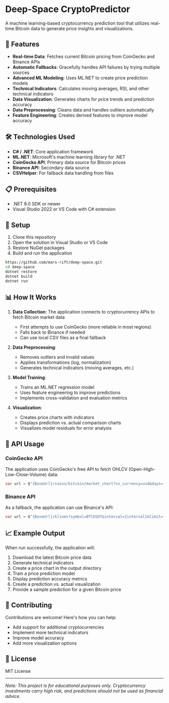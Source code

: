 # Deep-Space CryptoPredictor

A machine learning-based cryptocurrency prediction tool that utilizes real-time Bitcoin data to generate price insights and visualizations.

## 🚀 Features

- **Real-time Data**: Fetches current Bitcoin pricing from CoinGecko and Binance APIs
- **Automatic Fallbacks**: Gracefully handles API failures by trying multiple sources
- **Advanced ML Modeling**: Uses ML.NET to create price prediction models
- **Technical Indicators**: Calculates moving averages, RSI, and other technical indicators
- **Data Visualization**: Generates charts for price trends and prediction accuracy
- **Data Preprocessing**: Cleans data and handles outliers automatically
- **Feature Engineering**: Creates derived features to improve model accuracy

## 🛠️ Technologies Used

- **C# / .NET**: Core application framework
- **ML.NET**: Microsoft's machine learning library for .NET
- **CoinGecko API**: Primary data source for Bitcoin prices
- **Binance API**: Secondary data source
- **CSVHelper**: For fallback data handling from files

## 📋 Prerequisites

- .NET 8.0 SDK or newer
- Visual Studio 2022 or VS Code with C# extension

## 🔧 Setup

1. Clone this repository
2. Open the solution in Visual Studio or VS Code
3. Restore NuGet packages
4. Build and run the application

```bash
https://github.com/mars-rift/deep-space.git
cd deep-space
dotnet restore
dotnet build
dotnet run
```

## 📊 How It Works

1. **Data Collection**: The application connects to cryptocurrency APIs to fetch Bitcoin market data
   - First attempts to use CoinGecko (more reliable in most regions)
   - Falls back to Binance if needed
   - Can use local CSV files as a final fallback

2. **Data Preprocessing**:
   - Removes outliers and invalid values
   - Applies transformations (log, normalization)
   - Generates technical indicators (moving averages, etc.)

3. **Model Training**:
   - Trains an ML.NET regression model
   - Uses feature engineering to improve predictions
   - Implements cross-validation and evaluation metrics

4. **Visualization**:
   - Creates price charts with indicators
   - Displays prediction vs. actual comparison charts
   - Visualizes model residuals for error analysis

## 🔄 API Usage

### CoinGecko API
The application uses CoinGecko's free API to fetch OHLCV (Open-High-Low-Close-Volume) data:
```csharp
var url = $"{BaseUrl}/coins/bitcoin/market_chart?vs_currency=usd&days={days}&interval=daily";
```

### Binance API
As a fallback, the application can use Binance's API:
```csharp
var url = $"{BaseUrl}/klines?symbol=BTCUSDT&interval={interval}&limit={limit}";
```

## 📈 Example Output

When run successfully, the application will:

1. Download the latest Bitcoin price data
2. Generate technical indicators
3. Create a price chart in the output directory
4. Train a price prediction model
5. Display prediction accuracy metrics
6. Create a prediction vs. actual visualization
7. Provide a sample prediction for a given Bitcoin price

## 🤝 Contributing

Contributions are welcome! Here's how you can help:
- Add support for additional cryptocurrencies
- Implement more technical indicators
- Improve model accuracy
- Add more visualization options

## 📄 License

MIT License

---

*Note: This project is for educational purposes only. Cryptocurrency investments carry high risk, and predictions should not be used as financial advice.*
